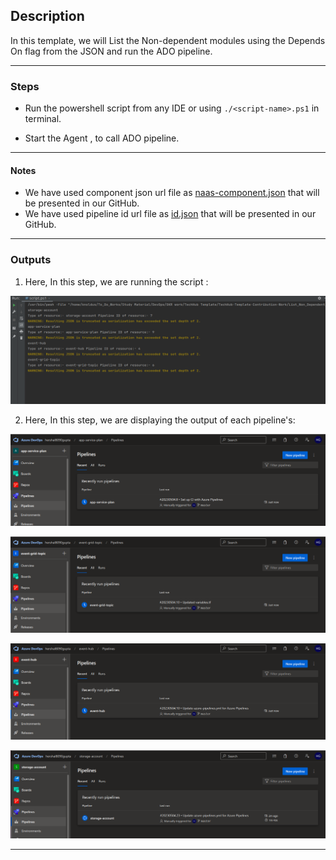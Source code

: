 ## Description

In this template, we will List the Non-dependent modules using the Depends On flag from the JSON and run the ADO pipeline.

---

### Steps

* Run the powershell script from any IDE or using `./<script-name>.ps1` in terminal.

* Start the Agent , to call ADO pipeline.

---

#### Notes

* We have used component json url file as [naas-component.json](JSON/naas-component.json)  that will be presented in our GitHub. 
* We have used pipeline id url file as [id.json](JSON/id.json) that will be presented in our GitHub.
---

### Outputs

1. Here, In this step, we are running the script :

![output-pipeline-calling.png](assets/output-pipeline-calling.png)

2. Here, In this step, we are displaying the output of each pipeline's:

![pipeline-app-service-plan.png](assets/pipeline-app-service-plan.png)

![pipeline-event-grid.png](assets/pipeline-event-grid.png)

![pipeline-event-hub.png](assets/pipeline-event-hub.png)

![pipeline-storage-account.png](assets/pipeline-storage-account.png)

---